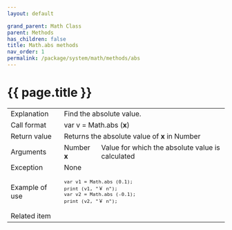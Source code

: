 ```yaml
---
layout: default

grand_parent: Math Class
parent: Methods
has_children: false
title: Math.abs methods
nav_order: 1
permalink: /package/system/math/methods/abs
---
```

# {{ page.title }}

<table>
  <tr>
    <td>Explanation</td>
    <td colspan="2">Find the absolute value.</td>
  </tr>
  <tr>
    <td>Call format</td>
    <td colspan="2">var v = Math.abs (<b>x</b>)</td>
  </tr>
  <tr>
    <td>Return value</td>
    <td colspan="2">Returns the absolute value of <b>x</b> in Number</td>
  </tr>  
  <tr>
    <td>Arguments</td>
    <td>Number <b>x</b></td>
    <td>Value for which the absolute value is calculated</td>
  </tr>
  <tr>
    <td>Exception</td>
    <td colspan="2">None</td>
  </tr>
  <tr>
    <td>Example of use</td>
    <td colspan="2"><code><pre>var v1 = Math.abs (0.1);
print (v1, "￥ n");
var v2 = Math.abs (-0.1);
print (v2, "￥ n");</pre></code></td>
  </tr>
  <tr>
    <td>Related item</td>
    <td colspan="2"></td>
  </tr>
</table>




